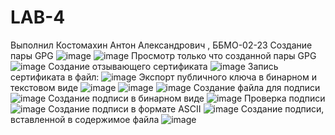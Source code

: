 # LAB-4
Выполнил Костомахин Антон Александрович , ББМО-02-23
Создание пары GPG
![image](https://github.com/KOSTILET/LAB-4/assets/64083435/476ea900-fb10-4092-b67c-388477d2ad5e)
![image](https://github.com/KOSTILET/LAB-4/assets/64083435/d2a9bfc6-c157-4d20-bae0-3c05a5c76af5)
Просмотр только что созданной пары GPG
![image](https://github.com/KOSTILET/LAB-4/assets/64083435/208826db-4b63-46fa-b566-ff1ec95297bc)
Создание отзывающего сертификата
![image](https://github.com/KOSTILET/LAB-4/assets/64083435/10ce5ee8-2941-465a-8f21-606867c755c4)
Запись сертификата в файл:
![image](https://github.com/KOSTILET/LAB-4/assets/64083435/659b1f2f-606c-4a7d-bb16-c75470952f2f)
Экспорт публичного ключа в бинарном и текстовом виде
![image](https://github.com/KOSTILET/LAB-4/assets/64083435/31929b59-44a3-4c82-be3c-fdf3af7aa3ab)
![image](https://github.com/KOSTILET/LAB-4/assets/64083435/41cc3e94-aadb-4fa0-bdd6-e72ed6bbf440)
![image](https://github.com/KOSTILET/LAB-4/assets/64083435/6603db03-8a91-4d94-a5a5-3c10b60796d8)
Создание файла для подписи
![image](https://github.com/KOSTILET/LAB-4/assets/64083435/a0fbbcb8-eadf-42f3-ab8d-5a4bedbfded8)
Создание подписи в бинарном виде
![image](https://github.com/KOSTILET/LAB-4/assets/64083435/3cd91da8-830a-4cc9-8b21-96b90d2c601d)
Проверка подписи
![image](https://github.com/KOSTILET/LAB-4/assets/64083435/17a9deee-337c-4f52-87f5-bfade1c688b5)
Создание подписи в формате ASCII
![image](https://github.com/KOSTILET/LAB-4/assets/64083435/13a55e75-9b3e-4bbc-b851-a708c1b675a7)
Создание подписи, вставленной в содержимое файла
![image](https://github.com/KOSTILET/LAB-4/assets/64083435/1ed80df3-b585-4970-beb2-4fc27e899c1d)
